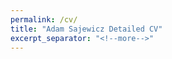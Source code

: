 ```yaml
---
permalink: /cv/
title: "Adam Sajewicz Detailed CV"
excerpt_separator: "<!--more-->"
---
```

<!--more-->
<object data="{{ site.url }}{{ site.baseurl }}/assets/pdf/Adam_Sajewicz_CV_Detailed.pdf" width="1500" height="1500" type='application/pdf'/>
<!--more-->